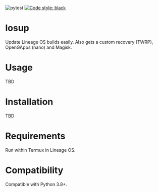 ![pytest](https://github.com/nth10sd/losup/workflows/pytest/badge.svg)
[![Code style: black](https://img.shields.io/badge/code%20style-black-000000.svg)](https://github.com/psf/black)

# losup

Update Lineage OS builds easily. Also gets a custom recovery (TWRP), OpenGApps (nano) and Magisk.

# Usage

TBD

# Installation

TBD

# Requirements

Run within Termux in Lineage OS.

# Compatibility

Compatible with Python 3.8+.
